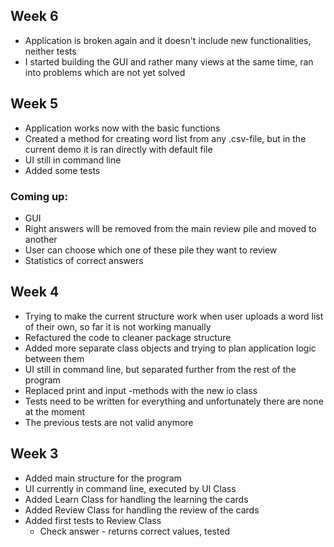 ## Week 6
- Application is broken again and it doesn't include new functionalities, neither tests
- I started building the GUI and rather many views at the same time, ran into problems which are not yet solved

## Week 5
- Application works now with the basic functions
- Created a method for creating word list from any .csv-file, but in the current demo it is ran directly with default file
- UI still in command line
- Added some tests
### Coming up:
- GUI
- Right answers will be removed from the main review pile and moved to another
- User can choose which one of these pile they want to review
- Statistics of correct answers

## Week 4

- Trying to make the current structure work when user uploads a word list of their own, so far it is not working manually
- Refactured the code to cleaner package structure
- Added more separate class objects and trying to plan application logic between them
- UI still in command line, but separated further from the rest of the program
- Replaced print and input -methods with the new io class
- Tests need to be written for everything and unfortunately there are none at the moment
- The previous tests are not valid anymore

## Week 3

- Added main structure for the program
- UI currently in command line, executed by UI Class
- Added Learn Class for handling the learning the cards
- Added Review Class for handling the review of the cards
- Added first tests to Review Class
    - Check answer - returns correct values, tested
